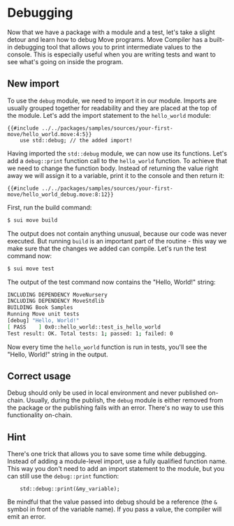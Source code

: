 # Debugging

<!--
- Debugging
    - describe what Move Compiler can do for debugging
    - debug is only available in test mode
    - copy-paste the example
    - explain the imported `std::debug` module
    - give a hint on how to do an inline call
    - pretty-print for strings / vectors
    - other debug functions: print, print_stack_trace

 -->

Now that we have a package with a module and a test, let's take a slight detour and learn how to debug Move programs. Move Compiler has a built-in debugging tool that allows you to print intermediate values to the console. This is especially useful when you are writing tests and want to see what's going on inside the program.

## New import

To use the `debug` module, we need to import it in our module. Imports are usually grouped together for readability and they are placed at the top of the module. Let's add the import statement to the `hello_world` module:

```Move
{{#include ../../packages/samples/sources/your-first-move/hello_world.move:4:5}}
    use std::debug; // the added import!
```

Having imported the `std::debug` module, we can now use its functions. Let's add a `debug::print` function call to the `hello_world` function. To achieve that we need to change the function body. Instead of returning the value right away we will assign it to a variable, print it to the console and then return it:

```Move
{{#include ../../packages/samples/sources/your-first-move/hello_world_debug.move:8:12}}
```

First, run the build command:
```bash
$ sui move build
```
The output does not contain anything unusual, because our code was never executed. But running `build` is an important part of the routine - this way we make sure that the changes we added can compile. Let's run the test command now:

```bash
$ sui move test
```

The output of the test command now contains the "Hello, World!" string:

```bash
INCLUDING DEPENDENCY MoveNursery
INCLUDING DEPENDENCY MoveStdlib
BUILDING Book Samples
Running Move unit tests
[debug] "Hello, World!"
[ PASS    ] 0x0::hello_world::test_is_hello_world
Test result: OK. Total tests: 1; passed: 1; failed: 0
```

Now every time the `hello_world` function is run in tests, you'll see the "Hello, World!" string in the output.

## Correct usage

Debug should only be used in local environment and never published on-chain. Usually, during the publish, the `debug` module is either removed from the package or the publishing fails with an error. There's no way to use this functionality on-chain.

## Hint

There's one trick that allows you to save some time while debugging. Instead of adding a module-level import, use a fully qualified function name. This way you don't need to add an import statement to the module, but you can still use the `debug::print` function:

```Move
    std::debug::print(&my_variable);
```

Be mindful that the value passed into debug should be a reference (the `&` symbol in front of the variable name). If you pass a value, the compiler will emit an error.
